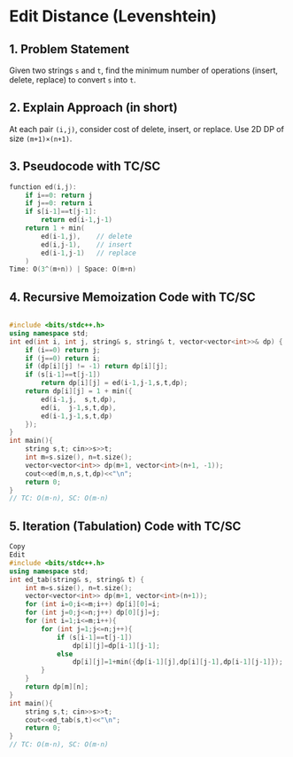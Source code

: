 
# Edit Distance (Levenshtein)

## 1. Problem Statement
Given two strings `s` and `t`, find the minimum number of operations (insert, delete, replace) to convert `s` into `t`.

## 2. Explain Approach (in short)
At each pair `(i,j)`, consider cost of delete, insert, or replace. Use 2D DP of size `(m+1)×(n+1)`.

## 3. Pseudocode with TC/SC
```cpp
function ed(i,j):
    if i==0: return j
    if j==0: return i
    if s[i-1]==t[j-1]:
        return ed(i-1,j-1)
    return 1 + min(
        ed(i-1,j),    // delete
        ed(i,j-1),    // insert
        ed(i-1,j-1)   // replace
    )
Time: O(3^(m+n)) | Space: O(m+n)
```
## 4. Recursive Memoization Code with TC/SC
```cpp

#include <bits/stdc++.h>
using namespace std;
int ed(int i, int j, string& s, string& t, vector<vector<int>>& dp) {
    if (i==0) return j;
    if (j==0) return i;
    if (dp[i][j] != -1) return dp[i][j];
    if (s[i-1]==t[j-1])
        return dp[i][j] = ed(i-1,j-1,s,t,dp);
    return dp[i][j] = 1 + min({
        ed(i-1,j,  s,t,dp),
        ed(i,  j-1,s,t,dp),
        ed(i-1,j-1,s,t,dp)
    });
}
int main(){
    string s,t; cin>>s>>t;
    int m=s.size(), n=t.size();
    vector<vector<int>> dp(m+1, vector<int>(n+1, -1));
    cout<<ed(m,n,s,t,dp)<<"\n";
    return 0;
}
// TC: O(m·n), SC: O(m·n)
```
## 5. Iteration (Tabulation) Code with TC/SC
```cpp
Copy
Edit
#include <bits/stdc++.h>
using namespace std;
int ed_tab(string& s, string& t) {
    int m=s.size(), n=t.size();
    vector<vector<int>> dp(m+1, vector<int>(n+1));
    for (int i=0;i<=m;i++) dp[i][0]=i;
    for (int j=0;j<=n;j++) dp[0][j]=j;
    for (int i=1;i<=m;i++){
        for (int j=1;j<=n;j++){
            if (s[i-1]==t[j-1])
                dp[i][j]=dp[i-1][j-1];
            else
                dp[i][j]=1+min({dp[i-1][j],dp[i][j-1],dp[i-1][j-1]});
        }
    }
    return dp[m][n];
}
int main(){
    string s,t; cin>>s>>t;
    cout<<ed_tab(s,t)<<"\n";
    return 0;
}
// TC: O(m·n), SC: O(m·n)
```